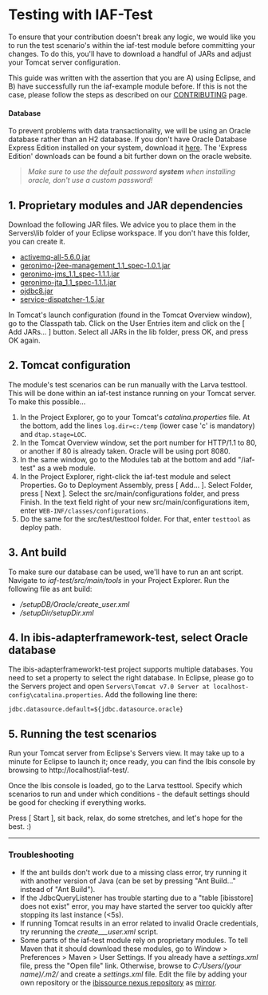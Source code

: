 # Testing with IAF-Test

To ensure that your contribution doesn't break any logic, we would like you to run the test scenario's within the iaf-test module before committing your changes. To do this, you'll have to download a handful of JARs and adjust your Tomcat server configuration.

This guide was written with the assertion that you are A) using Eclipse, and B) have successfully run the iaf-example module before. If this is not the case, please follow the steps as described on our [CONTRIBUTING](https://github.com/ibissource/iaf/blob/master/CONTRIBUTING.md#developing-with-eclipse) page.

#### Database
To prevent problems with data transactionality, we will be using an Oracle database rather than an H2 database. If you don't have Oracle Database Express Edition installed on your system, download it [here](https://www.oracle.com/technetwork/database/enterprise-edition/downloads/index.html). The 'Express Edition' downloads can be found a bit further down on the oracle website. 
> _Make sure to use the default password **system** when installing oracle, don't use a custom password!_

## 1. Proprietary modules and JAR dependencies

Download the following JAR files. We advice you to place them in the Servers\lib folder of your Eclipse workspace. If you don't have this folder, you can create it.
* [activemq-all-5.6.0.jar](https://mvnrepository.com/artifact/org.apache.activemq/activemq-core/5.6.0)
* [geronimo-j2ee-management\_1.1_spec-1.0.1.jar](https://mvnrepository.com/artifact/org.apache.geronimo.specs/geronimo-j2ee-management_1.1_spec/1.0.1)
* [geronimo-jms\_1.1_spec-1.1.1.jar](https://mvnrepository.com/artifact/org.apache.geronimo.specs/geronimo-jms_1.1_spec/1.1.1)
* [geronimo-jta\_1.1_spec-1.1.1.jar](https://mvnrepository.com/artifact/org.apache.geronimo.specs/geronimo-jta_1.1_spec/1.1.1)
* [ojdbc8.jar](https://www.oracle.com/database/technologies/appdev/jdbc-ucp-183-downloads.html)
* [service-dispatcher-1.5.jar](https://mvnrepository.com/artifact/org.ibissource/service-dispatcher)

In Tomcat's launch configuration (found in the Tomcat Overview window), go to the Classpath tab. Click on the User Entries item and click on the [ Add JARs... ] button. Select all JARs in the lib folder, press OK, and press OK again.

## 2. Tomcat configuration

The module's test scenarios can be run manually with the Larva testtool. This will be done within an iaf-test instance running on your Tomcat server. To make this possible...

1. In the Project Explorer, go to your Tomcat's _catalina.properties_ file. At the bottom, add the lines `log.dir=c:/temp` (lower case 'c' is mandatory) and `dtap.stage=LOC`.
2. In the Tomcat Overview window, set the port number for HTTP/1.1 to 80, or another if 80 is already taken. Oracle will be using port 8080.
3. In the same window, go to the Modules tab at the bottom and add "/iaf-test" as a web module.
4. In the Project Explorer, right-click the iaf-test module and select Properties. Go to Deployment Assembly, press [ Add... ]. Select Folder, press [ Next ]. Select the src/main/configurations folder, and press Finish. In the text field right of your new src/main/configurations item, enter `WEB-INF/classes/configurations`.
5. Do the same for the src/test/testtool folder. For that, enter `testtool` as deploy path.

## 3. Ant build

To make sure our database can be used, we'll have to run an ant script. Navigate to _iaf-test/src/main/tools_ in your Project Explorer. Run the following file as ant build:
* _/setupDB/Oracle/create_user.xml_
* _/setupDir/setupDir.xml_

## 4. In ibis-adapterframework-test, select Oracle database

The ibis-adapterframeworkt-test project supports multiple databases. You need to set a property to select the right database. In Eclipse, please go to the Servers project and open `Servers\Tomcat v7.0 Server at localhost-config\catalina.properties`. Add the following line there:

    jdbc.datasource.default=${jdbc.datasource.oracle}

## 5. Running the test scenarios

Run your Tomcat server from Eclipse's Servers view. It may take up to a minute for Eclipse to launch it; once ready, you can find the Ibis console by browsing to http://localhost/iaf-test/.

Once the Ibis console is loaded, go to the Larva testtool. Specify which scenarios to run and under which conditions - the default settings should be good for checking if everything works.

Press [ Start ], sit back, relax, do some stretches, and let's hope for the best. :)

---

### Troubleshooting

* If the ant builds don't work due to a missing class error, try running it with another version of Java (can be set by pressing "Ant Build..." instead of "Ant Build").
* If the JdbcQueryListener has trouble starting due to a "table [ibisstore] does not exist" error, you may have started the server too quickly after stopping its last instance (<5s).
* If running Tomcat results in an error related to invalid Oracle credentials, try rerunning the _create___user.xml_ script.
* Some parts of the iaf-test module rely on proprietary modules. To tell Maven that it should download these modules, go to Window > Preferences > Maven > User Settings. If you already have a _settings.xml_ file, press the "Open file" link. Otherwise, browse to _C:/Users/(your name)/.m2/_ and create a _settings.xml_ file. Edit the file by adding your own repository or the [ibissource nexus repository](https://nexus.ibissource.org/content/groups/private/) as [mirror](https://maven.apache.org/guides/mini/guide-mirror-settings.html).

